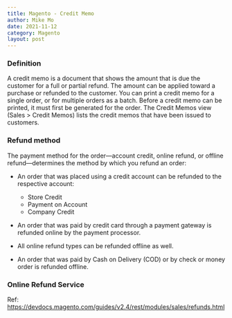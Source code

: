 ```yaml
---
title: Magento - Credit Memo
author: Mike Mo
date: 2021-11-12
category: Magento
layout: post
---
```


### Definition
A credit memo is a document that shows the amount that is due the customer for a full or partial refund. The amount can be applied toward a purchase or refunded to the customer. You can print a credit memo for a single order, or for multiple orders as a batch. Before a credit memo can be printed, it must first be generated for the order. The Credit Memos view (Sales > Credit Memos) lists the credit memos that have been issued to customers.

### Refund method
The payment method for the order—account credit, online refund, or offline refund—determines the method by which you refund an order:

- An order that was placed using a credit account can be refunded to the respective account:

  - Store Credit
  - Payment on Account
  - Company Credit
  
- An order that was paid by credit card through a payment gateway is refunded online by the payment processor.

- All online refund types can be refunded offline as well.
  
- An order that was paid by Cash on Delivery (COD) or by check or money order is refunded offline.

### Online Refund Service
Ref: https://devdocs.magento.com/guides/v2.4/rest/modules/sales/refunds.html

